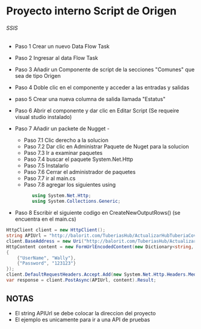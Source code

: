 # Proyecto interno Script de Origen #

###### SSIS ######
- Paso 1 Crear un nuevo Data Flow Task
- Paso 2 Ingresar al data Flow Task 
- Paso 3 Añadir un Componente de script de la secciones "Comunes" que sea de tipo Origen
- Paso 4 Doble clic en el componente y acceder a las entradas y salidas
- paso 5 Crear una nueva columna de salida llamada "Estatus"
- Paso 6 Abrir el componente y dar clic en Editar Script (Se requeire visual studio instalado)
- Paso 7 Añadir un packete de Nugget -
   - Paso 7.1 Clic derecho a la solucion 
   - Paso 7.2 Dar clic en Administrar Paquete de Nuget para la solucion
   - Paso 7.3 Ir a examinar paquetes
   - Paso 7.4 buscar el paquete System.Net.Http
   - Paso 7.5 Instalarlo
   - Paso 7.6 Cerrar el administrador de paquetes
   - Paso 7.7 ir al main.cs
   - Paso 7.8 agregar los siguientes using 
      ```C#
         using System.Net.Http;
         using System.Collections.Generic;
      ```


- Paso 8 Escribir el siguiente codigo en CreateNewOutputRows() (se encuentra en el main.cs)

```C#
HttpClient client = new HttpClient();
string APIUrl = "http://balorit.com/TuberiasHub/ActualizarHubTuberiaCovid";
client.BaseAddress = new Uri("http://balorit.com/TuberiasHub/ActualizarHubTuberiaCovid");
HttpContent content = new FormUrlEncodedContent(new Dictionary<string, string>
{
    {"UserName", "Wally"},
    {"Password", "123123"}
});
client.DefaultRequestHeaders.Accept.Add(new System.Net.Http.Headers.MediaTypeWithQualityHeaderValue("application/json"));
var response = client.PostAsync(APIUrl, content).Result;
```


## NOTAS ##
- El string APIUrl se debe colocar la direccion del proyecto
- El ejemplo es unicamente para ir a una API de pruebas
